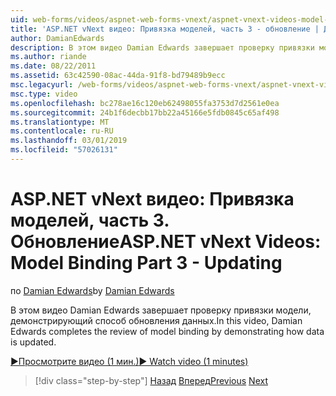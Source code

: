 ```yaml
---
uid: web-forms/videos/aspnet-web-forms-vnext/aspnet-vnext-videos-model-binding-part-3-updating
title: 'ASP.NET vNext видео: Привязка моделей, часть 3 - обновление | Документация Майкрософт'
author: DamianEdwards
description: В этом видео Damian Edwards завершает проверку привязки модели, демонстрирующий способ обновления данных.
ms.author: riande
ms.date: 08/22/2011
ms.assetid: 63c42590-08ac-44da-91f8-bd79489b9ecc
msc.legacyurl: /web-forms/videos/aspnet-web-forms-vnext/aspnet-vnext-videos-model-binding-part-3-updating
msc.type: video
ms.openlocfilehash: bc278ae16c120eb62498055fa3753d7d2561e0ea
ms.sourcegitcommit: 24b1f6decbb17bb22a45166e5fdb0845c65af498
ms.translationtype: MT
ms.contentlocale: ru-RU
ms.lasthandoff: 03/01/2019
ms.locfileid: "57026131"
---
```

<a name="aspnet-vnext-videos-model-binding-part-3---updating"></a><span data-ttu-id="a047e-103">ASP.NET vNext видео: Привязка моделей, часть 3. Обновление</span><span class="sxs-lookup"><span data-stu-id="a047e-103">ASP.NET vNext Videos: Model Binding Part 3 - Updating</span></span>
====================
<span data-ttu-id="a047e-104">по [Damian Edwards](https://github.com/DamianEdwards)</span><span class="sxs-lookup"><span data-stu-id="a047e-104">by [Damian Edwards](https://github.com/DamianEdwards)</span></span>

<span data-ttu-id="a047e-105">В этом видео Damian Edwards завершает проверку привязки модели, демонстрирующий способ обновления данных.</span><span class="sxs-lookup"><span data-stu-id="a047e-105">In this video, Damian Edwards completes the review of model binding by demonstrating how data is updated.</span></span>

[<span data-ttu-id="a047e-106">&#9654;Просмотрите видео (1 мин.)</span><span class="sxs-lookup"><span data-stu-id="a047e-106">&#9654; Watch video (1 minutes)</span></span>](https://channel9.msdn.com/Blogs/ASP-NET-Site-Videos/aspnet-vnext-videos-model-binding-part-3-updating)

> [!div class="step-by-step"]
> <span data-ttu-id="a047e-107">[Назад](aspnet-vnext-videos-model-binding-part-2-filtering.md)
> [Вперед](aspnet-45-web-forms-model-binding.md)</span><span class="sxs-lookup"><span data-stu-id="a047e-107">[Previous](aspnet-vnext-videos-model-binding-part-2-filtering.md)
[Next](aspnet-45-web-forms-model-binding.md)</span></span>

